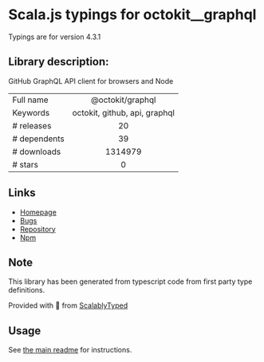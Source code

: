 
# Scala.js typings for octokit__graphql

Typings are for version 4.3.1

## Library description:
GitHub GraphQL API client for browsers and Node

|                    |                 |
| ------------------ | :-------------: |
| Full name          | @octokit/graphql |
| Keywords           | octokit, github, api, graphql |
| # releases         | 20 |
| # dependents       | 39 |
| # downloads        | 1314979 |
| # stars            | 0 |

## Links
- [Homepage](https://github.com/octokit/graphql.js#readme)
- [Bugs](https://github.com/octokit/graphql.js/issues)
- [Repository](https://github.com/octokit/graphql.js)
- [Npm](https://www.npmjs.com/package/%40octokit%2Fgraphql)
    


## Note
This library has been generated from typescript code from first party type definitions.

Provided with :purple_heart: from [ScalablyTyped](https://github.com/oyvindberg/ScalablyTyped)

## Usage
See [the main readme](../../readme.md) for instructions.


